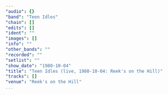 ```yaml
---
"audio": {}
"band": "Teen Idles"
"chain": []
"edits": []
"ident": ""
"images": []
"info": ""
"other_bands": ""
"recorded": ""
"setlist": ""
"show_date": "1980-10-04"
"title": "Teen Idles (live, 1980-10-04: Reek's on the Hill)"
"tracks": []
"venue": "Reek's on the Hill"
...
```

